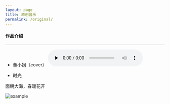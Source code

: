 ```yaml
---
layout: page
title: 原创音乐
permalink: /original/
---
```


#### 作品介绍

---

* 董小姐（cover）
<audio id="audio" controls="" preload="none"><source id="mp3" src="音频地址">

* 时光



面朝大海，春暖花开

![example]({{site.baseurl}}/assets/images/original/example.jpg)